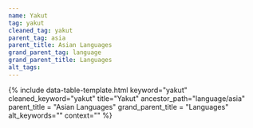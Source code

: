 ```yaml
---
name: Yakut
tag: yakut
cleaned_tag: yakut
parent_tag: asia
parent_title: Asian Languages
grand_parent_tag: language
grand_parent_title: Languages
alt_tags: 
---
```


{% include data-table-template.html 
  keyword="yakut" 
  cleaned_keyword="yakut" 
  title="Yakut"
  ancestor_path="language/asia" 
  parent_title = "Asian Languages"
  grand_parent_title = "Languages"
  alt_keywords=""
  context=""
%}

